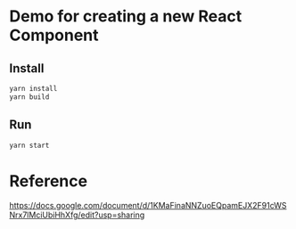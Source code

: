 # Demo for creating a new React Component
## Install
```bash
yarn install
yarn build
```

## Run
```bash
yarn start
```

# Reference
https://docs.google.com/document/d/1KMaFinaNNZuoEQpamEJX2F91cWSNrx7lMciUbiHhXfg/edit?usp=sharing

